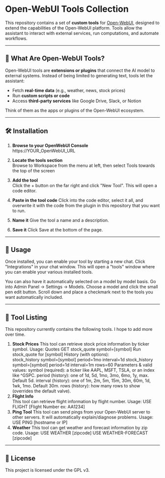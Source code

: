 # Open-WebUI Tools Collection

This repository contains a set of **custom tools** for [Open-WebUI](https://github.com/open-webui/open-webui), designed to extend the capabilities of the Open-WebUI platform. Tools allow the assistant to interact with external services, run computations, and automate workflows.  

---

## 🚀 What Are Open-WebUI Tools?

Open-WebUI tools are **extensions or plugins** that connect the AI model to external systems. Instead of being limited to generating text, tools let the assistant:  

- Fetch **real-time data** (e.g., weather, news, stock prices)  
- Run **custom scripts or code**  
- Access **third-party services** like Google Drive, Slack, or Notion  

Think of them as the apps or plugins of the Open-WebUI ecosystem.  

---

## 🛠️ Installation

1. **Browse to your OpenWebUI Console**  
    https://YOUR_OpenWebUI_URL

2. **Locate the tools section**  
    Browse to Workspace from the menu at left, then select Tools towards the top of the screen

3. **Add the tool**  
    Click the + button on the far right and click "New Tool".  This will open a code editor.

4. **Paste in the tool code**
    Click into the code editor, select it all, and overwrite it with the code from the plugin in this repository that you want to run.

5. **Name it**
    Give the tool a name and a description.

6.  **Save it** 
    Click Save at the bottom of the page.

---

## 📖 Usage

Once installed, you can enable your tool by starting a new chat.  Click "Integrations" in your chat window.  This will open a "tools" window where you can enable your various installed tools.

You can also have it automatically selected on a model by model basis.  Go into Admin Panel -> Settings -> Models.  Choose a model and click the small pen edit button.  Scroll down and place a checkmark next to the tools you want automatically included.

---

## 📖 Tool Listing
This repository currently contains the following tools.  I hope to add more over time.
1. **Stock Prices** 
This tool can retrieve stock price information by ticker symbol.
Usage:
Quotes
    GET stock_quote symbol=[symbol]
    Run stock_quote for [symbol]
History (with options):  
    stock_history symbol=[symbol] period=1mo interval=1d
    stock_history symbol=[symbol] period=1d interval=1m rows=60
Parameters & valid values:
    symbol (required): a ticker like AAPL, MSFT, TSLA, or an index like ^GSPC.
    period (history): one of 1d, 5d, 1mo, 3mo, 6mo, 1y, max. Default 5d.
    interval (history): one of 1m, 2m, 5m, 15m, 30m, 60m, 1d, 1wk, 1mo. Default 30m.
    rows (history): how many rows to show (overrides the default valve).
2. **Flight Info**  
This tool can retrieve flight information by flight number.
Usage:  USE FLIGHT [Flight Number ex: AA1234]
3. **Ping Tool** 
This tool can send pings from your Open-WebUI server to other servers.  It will automatically explain/diagnose problems.
Usage:  USE PING [hostname or IP]
4. **Weather** 
This tool can get weather and forecast information by zip code.
Usage:  USE WEATHER [zipcode]
        USE WEATHER-FORECAST [zipcode]

---

## 📜 License
This project is licensed under the GPL v3.  
